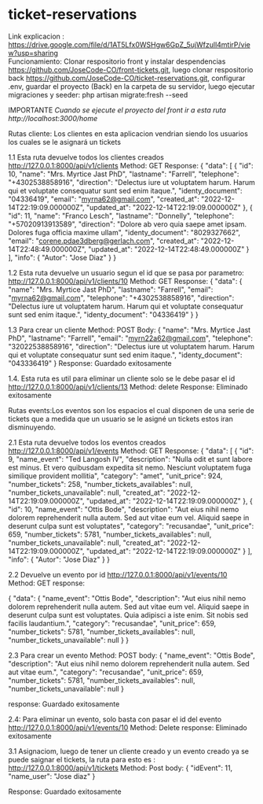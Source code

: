 # ticket-reservations

Link explicacion : https://drive.google.com/file/d/1AT5Lfx0WSHgw6GpZ_5ujWfzull4mtirP/view?usp=sharing  
 Funcionamiento: Clonar respositorio front y instalar despendencias https://github.com/JoseCode-CO/front-tickets.git, luego clonar respositorio back https://github.com/JoseCode-CO/ticket-reservations.git, configurar .env, guardar el proyecto (Back) en la carpeta de su servidor, luego ejecutar migraciones y seeder: 
php artisan migrate:fresh --seed

IMPORTANTE *Cuando se ejecute el proyecto del front ir a esta ruta http://localhost:3000/home*

Rutas cliente:
Los clientes en esta aplicacion vendrian siendo los usuarios los cuales se le asignará un tickets 

1.1 Esta ruta devuelve todos los clientes creados http://127.0.0.1:8000/api/v1/clients 
  Method: GET
  Response:  {
	"data": [
		{
			"id": 10,
			"name": "Mrs. Myrtice Jast PhD",
			"lastname": "Farrell",
			"telephone": "+4302538858916",
			"direction": "Delectus iure ut voluptatem harum. Harum qui et voluptate consequatur sunt sed enim itaque.",
			"identy_document": "04336419",
			"email": "myrna62@gmail.com",
			"created_at": "2022-12-14T22:19:09.000000Z",
			"updated_at": "2022-12-14T22:19:09.000000Z"
		},
		{
			"id": 11,
			"name": "Franco Lesch",
			"lastname": "Donnelly",
			"telephone": "+57020913913589",
			"direction": "Dolore ab vero quia saepe amet ipsam. Dolores fuga officia maxime ullam",
			"identy_document": "8029327662",
			"email": "corene.pdae3dberg@gerlach.com",
			"created_at": "2022-12-14T22:48:49.000000Z",
			"updated_at": "2022-12-14T22:48:49.000000Z"
		}
	],
	"info": {
		"Autor": "Jose Diaz"
	}
}

1.2 Esta ruta devuelve un usuario segun el id que se pasa por parametro: http://127.0.0.1:8000/api/v1/clients/10
Method: GET
 Response: {
	"data": {
		"name": "Mrs. Myrtice Jast PhD",
		"lastname": "Farrell",
		"email": "myrna62@gmail.com",
		"telephone": "+4302538858916",
		"direction": "Delectus iure ut voluptatem harum. Harum qui et voluptate consequatur sunt sed enim itaque.",
		"identy_document": "04336419"
	}
}

1.3 Para crear un cliente
 Method: POST
 Body: {
		"name": "Mrs. Myrtice Jast PhD",
		"lastname": "Farrell",
		"email": "myrn22a62@gmail.com",
		"telephone": "32022538858916",
		"direction": "Delectus iure ut voluptatem harum. Harum qui et voluptate consequatur sunt sed enim itaque.",
		"identy_document": "043336419"
    }
Response: Guardado exitosamente

1.4. Esta ruta es util para eliminar un cliente solo se le debe pasar el id http://127.0.0.1:8000/api/v1/clients/13
 Method: delete
 Response: Eliminado exitosamente

Rutas events:Los eventos son los espacios el cual disponen de una serie de tickets que a medida que un usuario se le asigné un tickets estos iran
disminuyendo.


2.1 Esta ruta devuelve todos los eventos creados http://127.0.0.1:8000/api/v1/events
  Method: GET
  Response:
{
	"data": [
		{
			"id": 9,
			"name_event": "Ted Langosh IV",
			"description": "Nulla odit et sunt labore est minus. Et vero quibusdam expedita sit nemo. Nesciunt voluptatem fuga similique provident mollitia",
			"category": "amet",
			"unit_price": 924,
			"number_tickets": 258,
			"number_tickets_availables": null,
			"number_tickets_unavailable": null,
			"created_at": "2022-12-14T22:19:09.000000Z",
			"updated_at": "2022-12-14T22:19:09.000000Z"
		},
		{
			"id": 10,
			"name_event": "Ottis Bode",
			"description": "Aut eius nihil nemo dolorem reprehenderit nulla autem. Sed aut vitae eum vel. Aliquid saepe in deserunt culpa sunt est voluptates",
			"category": "recusandae",
			"unit_price": 659,
			"number_tickets": 5781,
			"number_tickets_availables": null,
			"number_tickets_unavailable": null,
			"created_at": "2022-12-14T22:19:09.000000Z",
			"updated_at": "2022-12-14T22:19:09.000000Z"
		}
	],
	"info": {
		"Autor": "Jose Diaz"
	}
}

2.2 Devuelve un evento por id http://127.0.0.1:8000/api/v1/events/10
Method: GET
response:

{
	"data": {
		"name_event": "Ottis Bode",
		"description": "Aut eius nihil nemo dolorem reprehenderit nulla autem. Sed aut vitae eum vel. Aliquid saepe in deserunt culpa sunt est voluptates. Quia adipisci a iste enim. Sit nobis sed facilis laudantium.",
		"category": "recusandae",
		"unit_price": 659,
		"number_tickets": 5781,
		"number_tickets_availables": null,
		"number_tickets_unavailable": null
	}
}

2.3 Para crear un evento
 Method: POST
 body: 
	 {
		"name_event": "Ottis Bode",
		"description": "Aut eius nihil nemo dolorem reprehenderit nulla autem. Sed aut vitae eum.",
		"category": "recusandae",
		"unit_price": 659,
		"number_tickets": 5781,
		"number_tickets_availables": null,
		"number_tickets_unavailable": null
}

response: Guardado exitosamente

2.4: Para eliminar un evento, solo basta con pasar el id del evento http://127.0.0.1:8000/api/v1/events/10
Method: Delete
response: Eliminado exitosamente


3.1 Asignaciom, luego de tener un cliente creado y un evento creado ya se puede saignar el tickets, la ruta para esto es : http://127.0.0.1:8000/api/v1/tickets
Method: Post
body: {
	"idEvent": 11,
	"name_user": "Jose diaz"
}

Response: Guardado exitosamente



